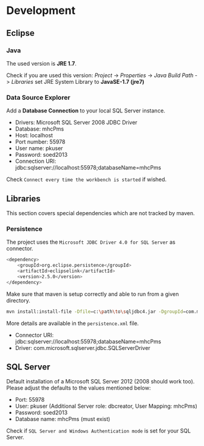 # Development

## Eclipse

### Java

The used version is **JRE 1.7**.

Check if you are used this version: *Project* -> *Properties* -> *Java Build Path* -> *Libraries* set JRE System Library to **JavaSE-1.7 (jre7)**

### Data Source Explorer 

Add a **Database Connection** to your local SQL Server instance.

- Drivers: Microsoft SQL Server 2008 JDBC Driver
- Database: mhcPms
- Host: localhost
- Port number: 55978
- User name: pkuser
- Password: soed2013
- Connection URI: jdbc:sqlserver://localhost:55978;databaseName=mhcPms

Check `Connect every time the workbench is started` if wished. 

## Libraries

This section covers special dependencies which are not tracked by maven.

### Persistence

The project uses the `Microsoft JDBC Driver 4.0 for SQL Server` as connector.

```bash
<dependency>
	<groupId>org.eclipse.persistence</groupId>
	<artifactId>eclipselink</artifactId>
	<version>2.5.0</version>
</dependency>
```

Make sure that maven is setup correctly and able to run from a given directory.

```bash
mvn install:install-file -Dfile=c:\path\to\sqljdbc4.jar -DgroupId=com.microsoft.sqlserver -DartifactId=sqljdbc4 -Dversion=3.0 -Dpackaging=jar
```

More details are available in the `persistence.xml` file.

- Connector URI: jdbc:sqlserver://localhost:55978;databaseName=mhcPms
- Driver: com.microsoft.sqlserver.jdbc.SQLServerDriver

## SQL Server

Default installation of a Microsoft SQL Server 2012 (2008 should work too). Please adjust the defaults to the values mentioned below: 

- Port: 55978
- User: pkuser (Additional Server role: dbcreator, User Mapping: mhcPms)
- Password: soed2013
- Database name: mhcPms (must exist)

Check if `SQL Server and Windows Authentication mode` is set for your SQL Server. 

